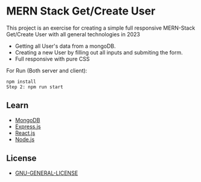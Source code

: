 # MERN Stack Get/Create User
This project is an exercise for creating a simple full responsive MERN-Stack Get/Create User
with all general technologies in 2023

- Getting all User's data from a mongoDB.
- Creating a new User by filling out all inputs and submiting the form.
- Full responsive with pure CSS

For Run (Both server and client):
```
npm install
Step 2: npm run start
```
## Learn

- [MongoDB](https://www.mongodb.com/cloud/atlas/register)
- [Express.js](https://expressjs.com/en/starter/installing.html)
- [React.js](https://react.dev/learn)
- [Node.js](https://nodejs.org/en/docs)

## License

- [GNU-GENERAL-LICENSE](https://www.gnu.org/licenses/gpl-3.0.en.html)